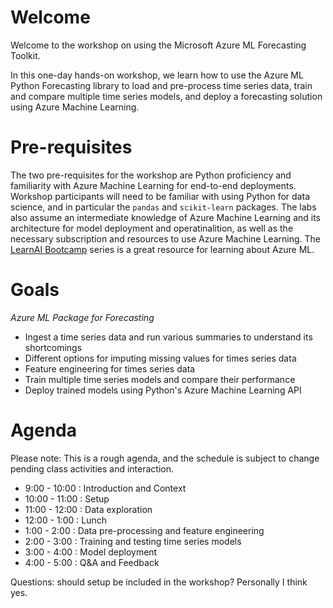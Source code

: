 # Welcome

Welcome to the workshop on using the Microsoft Azure ML Forecasting Toolkit.

In this one-day hands-on workshop, we learn how to use the Azure ML Python Forecasting library to load and pre-process time series data, train and compare multiple time series models, and deploy a forecasting solution using Azure Machine Learning.

# Pre-requisites

The two pre-requisites for the workshop are Python proficiency and familiarity with Azure Machine Learning for end-to-end deployments. Workshop participants will need to be familiar with using Python for data science, and in particular the `pandas` and `scikit-learn` packages. The labs also assume an intermediate knowledge of Azure Machine Learning and its architecture for model deployment and operatinalition, as well as the necessary subscription and resources to use Azure Machine Learning. The [LearnAI Bootcamp](https://azure.github.io/LearnAI-Bootcamp/proaidev_bootcamp) series is a great resource for learning about Azure ML.

# Goals

*Azure ML Package for Forecasting*

- Ingest a time series data and run various summaries to understand its shortcomings
- Different options for imputing missing values for times series data
- Feature engineering for times series data
- Train multiple time series models and compare their performance
- Deploy trained models using Python's Azure Machine Learning API

# Agenda

Please note: This is a rough agenda, and the schedule is subject to change pending class activities and interaction.

  -  9:00 - 10:00 : Introduction and Context
  - 10:00 - 11:00 : Setup
  - 11:00 - 12:00 : Data exploration
  - 12:00 -  1:00 : Lunch
  -  1:00 -  2:00 : Data pre-processing and feature engineering
  -  2:00 -  3:00 : Training and testing time series models
  -  3:00 -  4:00 : Model deployment
  -  4:00 -  5:00 : Q&A and Feedback

Questions: should setup be included in the workshop? Personally I think yes.
